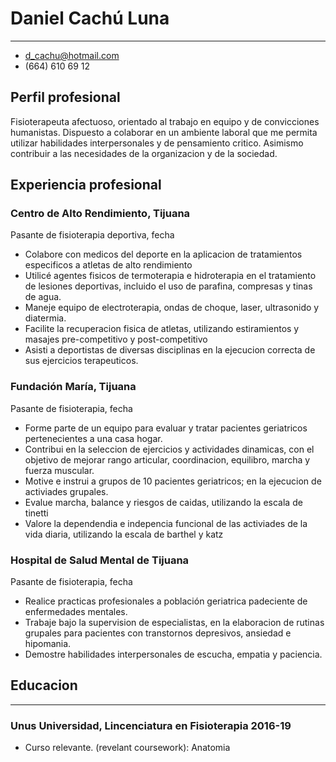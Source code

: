 # Daniel Cachú Luna
- ---------------------------------
* d_cachu@hotmail.com
* (664) 610 69 12

## Perfil profesional
Fisioterapeuta afectuoso, orientado al trabajo en equipo y de convicciones humanistas. Dispuesto a colaborar en un ambiente laboral que me permita utilizar habilidades interpersonales y de pensamiento critico. Asimismo contribuir a las necesidades de la organizacion y de la sociedad.

## Experiencia profesional

### Centro de Alto Rendimiento, Tijuana
Pasante de fisioterapia deportiva, fecha
* Colabore con medicos del deporte en la aplicacion de tratamientos especificos a atletas de alto rendimiento
* Utilicé agentes fisicos de termoterapia e hidroterapia en el tratamiento de lesiones deportivas, incluido el uso de parafina, compresas y tinas de agua.
* Maneje equipo de electroterapia, ondas de choque, laser, ultrasonido y diatermia.
* Facilite la recuperacion fisica de atletas, utilizando estiramientos y masajes pre-competitivo y post-competitivo
* Asisti a deportistas de diversas disciplinas en la ejecucion correcta de sus ejercicios terapeuticos.

### Fundación María, Tijuana
Pasante de fisioterapia, fecha
* Forme parte de un equipo para evaluar y tratar pacientes geriatricos pertenecientes a una casa hogar.
* Contribui en la seleccion de ejercicios y actividades dinamicas, con el objetivo de mejorar rango articular, coordinacion, equilibro, marcha y fuerza muscular.
* Motive e instrui a grupos de 10 pacientes geriatricos; en la ejecucion de activiades grupales.
* Evalue marcha, balance y riesgos de caidas, utilizando la escala de tinetti
* Valore la dependendia e indepencia funcional de las activiades de la vida diaria, utilizando la escala de barthel y katz

### Hospital de Salud Mental de Tijuana
Pasante de fisioterapia, fecha
* Realice practicas profesionales a población geriatrica padeciente de enfermedades mentales.
* Trabaje bajo la supervision de especialistas, en la elaboracion de rutinas grupales para pacientes con transtornos depresivos, ansiedad e hipomania.
* Demostre habilidades interpersonales de escucha, empatia y paciencia.  

## Educacion
--------------------------------
### Unus Universidad, Lincenciatura en Fisioterapia 2016-19 
* Curso relevante. (revelant coursework): Anatomia

